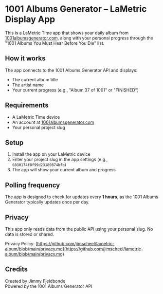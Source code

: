 # 1001 Albums Generator – LaMetric Display App

This is a LaMetric Time app that shows your daily album from [1001albumsgenerator.com](https://1001albumsgenerator.com), along with your personal progress through the "1001 Albums You Must Hear Before You Die" list.

## How it works

The app connects to the 1001 Albums Generator API and displays:

- The current album title  
- The artist name  
- Your current progress (e.g., "Album 37 of 1001" or "FINISHED")

## Requirements

- A LaMetric Time device  
- An account at [1001albumsgenerator.com](https://1001albumsgenerator.com)  
- Your personal project slug

## Setup

1. Install the app on your LaMetric device  
2. Enter your project slug in the app settings (e.g., `6830174f8f99d23180874bfb`)  
3. The app will show your current album and progress

## Polling frequency

The app is designed to check for updates every **1 hours**, as the 1001 Albums Generator typically updates once per day.

## Privacy

This app only reads data from the public API using your personal slug. No data is stored or shared.

Privacy Policy: [https://github.com/jimscheel/lametric-album/blob/main/privacy.md](https://github.com/jimscheel/lametric-album/blob/main/privacy.md)

## Credits

Created by Jimmy Fjeldbonde  
Powered by the 1001 Albums Generator API
